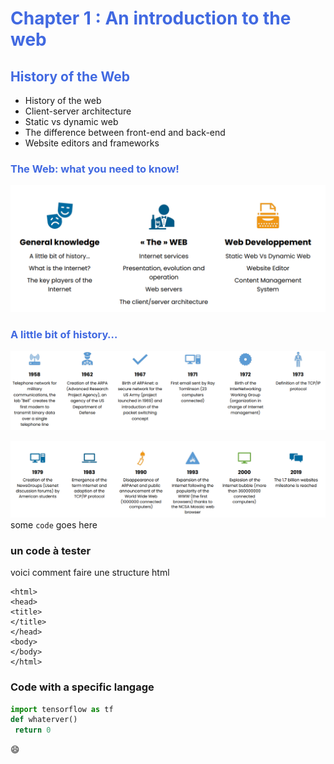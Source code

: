 # <div style="color: Royalblue;"> Chapter 1 : An introduction to the web </div>


## <div style="color: Royalblue;"> History of the Web </div>

- History of the web
- Client-server architecture
- Static vs dynamic web
- The difference between front-end and back-end 
- Website editors and frameworks

### <div style="color: Royalblue;"> The Web: what you need to know! </div>

![what you need to know!](What_you_need_to_know.png)

### <div style="color: Royalblue;"> A little bit of history… </div>

![A little bit of history](little_history.png)

![A little bit of history](history2.png)
some `code` goes here
### un code à tester

voici comment faire une structure html

```
<html>
<head>
<title>
</title>
</head>
<body>
</body>
</html>
```

### Code with a specific langage

```py linenums="1" 
import tensorflow as tf
def whaterver()
 return 0
```
:smile:
